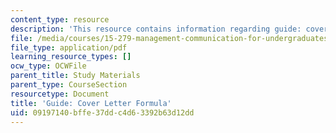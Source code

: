 ```yaml
---
content_type: resource
description: 'This resource contains information regarding guide: cover letter formula.'
file: /media/courses/15-279-management-communication-for-undergraduates-fall-2012/09197140bffe37ddc4d63392b63d12dd_MIT15_279F12_coverLttrFmla.pdf
file_type: application/pdf
learning_resource_types: []
ocw_type: OCWFile
parent_title: Study Materials
parent_type: CourseSection
resourcetype: Document
title: 'Guide: Cover Letter Formula'
uid: 09197140-bffe-37dd-c4d6-3392b63d12dd
---
```

